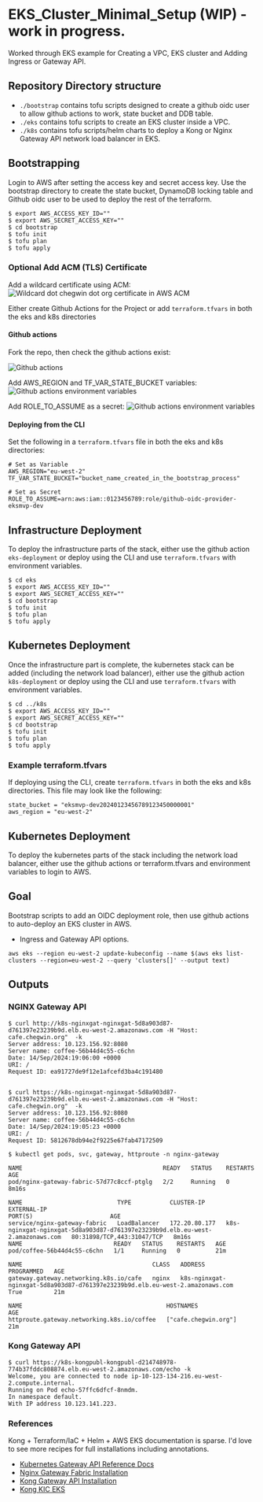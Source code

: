 # EKS_Cluster_Minimal_Setup (WIP) - work in progress.
Worked through EKS example for Creating a VPC, EKS cluster and Adding Ingress or Gateway API.

## Repository Directory structure
- ````./bootstrap```` contains tofu scripts designed to create a github oidc user to allow github actions to work, state bucket and DDB table.
- ````./eks```` contains tofu scripts to create an EKS cluster inside a VPC.
- ````./k8s```` contains tofu scripts/helm charts to deploy a Kong or Nginx Gateway API network load balancer in EKS.


## Bootstrapping

Login to AWS after setting the access key and secret access key. Use the bootstrap directory to create the state bucket,  DynamoDB locking table and Github oidc user to be used to deploy the rest of the terraform.

````
$ export AWS_ACCESS_KEY_ID=""
$ export AWS_SECRET_ACCESS_KEY=""
$ cd bootstrap
$ tofu init
$ tofu plan
$ tofu apply
````

### Optional Add ACM (TLS) Certificate

Add a wildcard certificate using ACM:
![Wildcard dot chegwin dot org certificate in AWS ACM](images/acm.png "*.chegwin.org certificate")

Either create Github Actions for the Project or add ````terraform.tfvars```` in both the eks and k8s directories

#### Github actions

Fork the repo, then check the github actions exist:

![Github actions](images/github_actions.png "Github actions overview")

Add AWS_REGION and TF_VAR_STATE_BUCKET variables:
![Github actions environment variables](images/variables.png "Github actions environments")

Add ROLE_TO_ASSUME as a secret:
![Github actions environment variables](images/secrets.png "Github actions environments")


#### Deploying from the CLI

Set the following in a ````terraform.tfvars```` file in both the eks and k8s directories:

````
# Set as Variable
AWS_REGION="eu-west-2"
TF_VAR_STATE_BUCKET="bucket_name_created_in_the_bootstrap_process"

# Set as Secret
ROLE_TO_ASSUME=arn:aws:iam::0123456789:role/github-oidc-provider-eksmvp-dev
````
## Infrastructure Deployment

To deploy the infrastructure parts of the stack, either use the github action ````eks-deployment```` or deploy using the CLI and use ````terraform.tfvars```` with environment variables.

````
$ cd eks
$ export AWS_ACCESS_KEY_ID=""
$ export AWS_SECRET_ACCESS_KEY=""
$ cd bootstrap
$ tofu init
$ tofu plan
$ tofu apply
````

## Kubernetes Deployment

Once the infrastructure part is complete, the kubernetes stack can be added (including the network load balancer), either use the github action ````k8s-deployment```` or deploy using the CLI and use ````terraform.tfvars```` with environment variables.

````
$ cd ../k8s
$ export AWS_ACCESS_KEY_ID=""
$ export AWS_SECRET_ACCESS_KEY=""
$ cd bootstrap
$ tofu init
$ tofu plan
$ tofu apply
````

### Example terraform.tfvars

If deploying using the CLI, create ````terraform.tfvars```` in both the eks and k8s directories.  This file may look like the following:

````
state_bucket = "eksmvp-dev20240123456789123450000001"
aws_region = "eu-west-2"
````

## Kubernetes Deployment 

To deploy the kubernetes parts of the stack including the network load balancer, either use the github actions or terraform.tfvars and environment variables to login to AWS.


## Goal 

Bootstrap scripts to add an OIDC deployment role, then use github actions to auto-deploy an EKS cluster in AWS.

- Ingress and Gateway API options.

````
aws eks --region eu-west-2 update-kubeconfig --name $(aws eks list-clusters --region=eu-west-2 --query 'clusters[]' --output text)
````

## Outputs

### NGINX Gateway API

````
$ curl http://k8s-nginxgat-nginxgat-5d8a903d87-d761397e23239b9d.elb.eu-west-2.amazonaws.com -H "Host: cafe.chegwin.org"  -k
Server address: 10.123.156.92:8080
Server name: coffee-56b44d4c55-c6chn
Date: 14/Sep/2024:19:06:00 +0000
URI: /
Request ID: ea91727de9f12e1afcefd3ba4c191480


$ curl https://k8s-nginxgat-nginxgat-5d8a903d87-d761397e23239b9d.elb.eu-west-2.amazonaws.com -H "Host: cafe.chegwin.org"  -k
Server address: 10.123.156.92:8080
Server name: coffee-56b44d4c55-c6chn
Date: 14/Sep/2024:19:05:23 +0000
URI: /
Request ID: 5812678db94e2f9225e67fab47172509

$ kubectl get pods, svc, gateway, httproute -n nginx-gateway

NAME                                        READY   STATUS    RESTARTS   AGE
pod/nginx-gateway-fabric-57d77c8ccf-ptglg   2/2     Running   0          8m16s

NAME                           TYPE           CLUSTER-IP      EXTERNAL-IP                                                                     PORT(S)                      AGE
service/nginx-gateway-fabric   LoadBalancer   172.20.80.177   k8s-nginxgat-nginxgat-5d8a903d87-d761397e23239b9d.elb.eu-west-2.amazonaws.com   80:31898/TCP,443:31047/TCP   8m16s
NAME                          READY   STATUS    RESTARTS   AGE
pod/coffee-56b44d4c55-c6chn   1/1     Running   0          21m

NAME                                     CLASS   ADDRESS                                                                         PROGRAMMED   AGE
gateway.gateway.networking.k8s.io/cafe   nginx   k8s-nginxgat-nginxgat-5d8a903d87-d761397e23239b9d.elb.eu-west-2.amazonaws.com   True         21m

NAME                                         HOSTNAMES              AGE
httproute.gateway.networking.k8s.io/coffee   ["cafe.chegwin.org"]   21m

````

### Kong Gateway API

````
$ curl https://k8s-kongpubl-kongpubl-d214748978-774b37fddc808874.elb.eu-west-2.amazonaws.com/echo -k   
Welcome, you are connected to node ip-10-123-134-216.eu-west-2.compute.internal.
Running on Pod echo-57ffc6dfcf-8nmdm.
In namespace default.
With IP address 10.123.141.223.
````

### References

Kong + Terraform/IaC + Helm + AWS EKS documentation is sparse. I'd love to see more recipes for full installations including annotations.

- [ Kubernetes Gateway API Reference Docs](https://gateway-api.sigs.k8s.io/)
- [ Nginx Gateway Fabric Installation ](https://docs.nginx.com/nginx-gateway-fabric/installation/installing-ngf/helm/)
- [ Kong Gateway API Installation](https://docs.konghq.com/kubernetes-ingress-controller/latest/install/helm/)
- [ Kong KIC EKS ](https://docs.konghq.com/kubernetes-ingress-controller/latest/install/cloud/eks/)